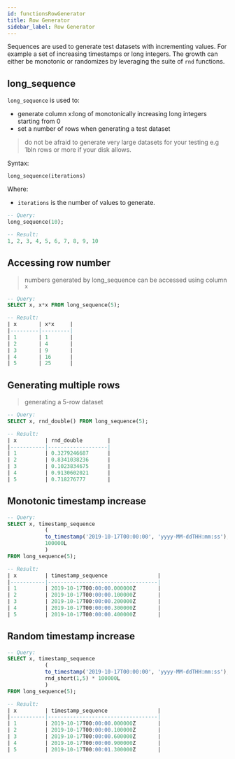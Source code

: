 ```yaml
---
id: functionsRowGenerator
title: Row Generator
sidebar_label: Row Generator
---
```



Sequences are used to generate test datasets with incrementing values. For example a set of increasing timestamps
or long integers. The growth can either be monotonic or randomizes by leveraging the suite of `rnd` functions.

## long_sequence

`long_sequence` is used to:
- generate column x:long of monotonically increasing long integers starting from 0
- set a number of rows when generating a test dataset

> do not be afraid to generate very large datasets for your testing e.g 1bln rows or more if your disk allows.

Syntax:

`long_sequence(iterations)` 

Where:
- `iterations` is the number of values to generate.

```sql
-- Query:
long_sequence(10);

-- Result:
1, 2, 3, 4, 5, 6, 7, 8, 9, 10
```

## Accessing row number

> numbers generated by long_sequence can be accessed using column `x`

```sql
-- Query:
SELECT x, x*x FROM long_sequence(5);

-- Result:
| x       | x*x     |
|---------|---------|
| 1       | 1       |
| 2       | 4       |
| 3       | 9       |
| 4       | 16      |
| 5       | 25      |
```

## Generating multiple rows

> generating a 5-row dataset

```sql
-- Query:
SELECT x, rnd_double() FROM long_sequence(5);

-- Result:
| x         | rnd_double        |
|-----------|-------------------|
| 1         | 0.3279246687      |
| 2         | 0.8341038236      |
| 3         | 0.1023834675      |
| 4         | 0.9130602021      |
| 5         | 0.718276777       |
```

## Monotonic timestamp increase
```sql
-- Query:
SELECT x, timestamp_sequence
            (
            to_timestamp('2019-10-17T00:00:00', 'yyyy-MM-ddTHH:mm:ss'), 
            100000L
            ) 
FROM long_sequence(5);

-- Result:
| x         | timestamp_sequence                |
|-----------|-----------------------------------|
| 1         | 2019-10-17T00:00:00.000000Z       |
| 2         | 2019-10-17T00:00:00.100000Z       |
| 3         | 2019-10-17T00:00:00.200000Z       |
| 4         | 2019-10-17T00:00:00.300000Z       |
| 5         | 2019-10-17T00:00:00.400000Z       |
```
 
## Random timestamp increase
```sql
-- Query:
SELECT x, timestamp_sequence
            (
            to_timestamp('2019-10-17T00:00:00', 'yyyy-MM-ddTHH:mm:ss'), 
            rnd_short(1,5) * 100000L
            ) 
FROM long_sequence(5);

-- Result:
| x         | timestamp_sequence                |
|-----------|-----------------------------------|
| 1         | 2019-10-17T00:00:00.000000Z       |
| 2         | 2019-10-17T00:00:00.100000Z       |
| 3         | 2019-10-17T00:00:00.600000Z       |
| 4         | 2019-10-17T00:00:00.900000Z       |
| 5         | 2019-10-17T00:00:01.300000Z       |
```
